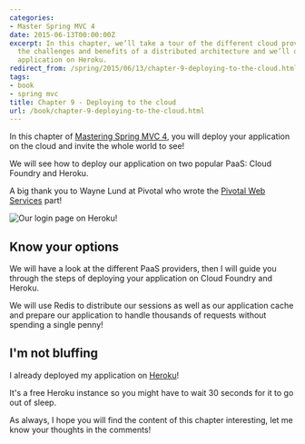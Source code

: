 ```yaml
---
categories:
- Master Spring MVC 4
date: 2015-06-13T00:00:00Z
excerpt: In this chapter, we’ll take a tour of the different cloud providers, understand
  the challenges and benefits of a distributed architecture and we’ll deploy our web
  application on Heroku.
redirect_from: /spring/2015/06/13/chapter-9-deploying-to-the-cloud.html
tags:
- book
- spring mvc
title: Chapter 9 - Deploying to the cloud
url: /book/chapter-9-deploying-to-the-cloud.html
---
```


In this chapter of [Mastering Spring MVC 4](/mastering-spring-mvc4.html), you will deploy your application on the cloud and invite the whole world to see!

We will see how to deploy our application on two popular PaaS: Cloud Foundry and
Heroku.

A big thank you to Wayne Lund at Pivotal who wrote the [Pivotal Web Services](https://run.pivotal.io/) part!

![Our login page on Heroku!](/assets/images/book/chap8-1.png "Login page")

## Know your options

We will have a look at the different PaaS providers, then I will guide you through the steps of deploying your application on Cloud Foundry and Heroku.

We will use Redis to distribute our sessions as well as our application cache
and prepare our application to handle thousands of requests without spending a single penny!

## I'm not bluffing

I already deployed my application on [Heroku](http://masterspringmvc.herokuapp.com/)!

It's a free Heroku instance so you might have to wait 30 seconds for it to go
out of sleep.

As always, I hope you will find the content of this chapter interesting, let me know your thoughts in the comments!
